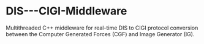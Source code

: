 # DIS---CIGI-Middleware
Multithreaded C++ middleware for real-time DIS to CIGI protocol conversion between the Computer Generated Forces (CGF) and Image Generator (IG).
